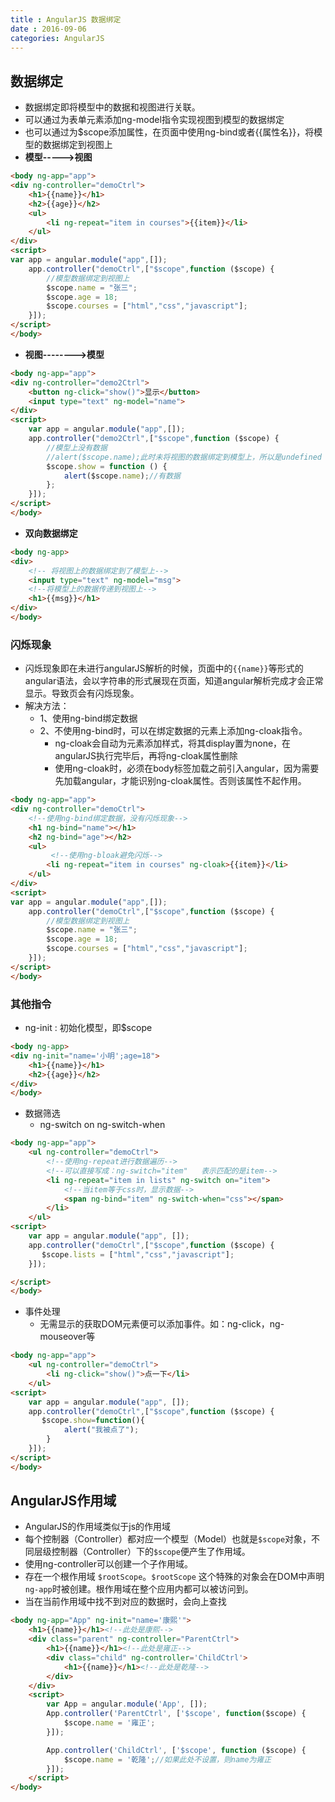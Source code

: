 ```yaml
---
title : AngularJS 数据绑定
date : 2016-09-06
categories: AngularJS
---
```


## 数据绑定

* 数据绑定即将模型中的数据和视图进行关联。
* 可以通过为表单元素添加ng-model指令实现视图到模型的数据绑定
* 也可以通过为$scope添加属性，在页面中使用ng-bind或者{{属性名}}，将模型的数据绑定到视图上
* **模型----->视图**
```html
<body ng-app="app">
<div ng-controller="demoCtrl">
    <h1>{{name}}</h1>
    <h2>{{age}}</h2>
    <ul>
        <li ng-repeat="item in courses">{{item}}</li>
    </ul>
</div>
<script>
var app = angular.module("app",[]);
    app.controller("demoCtrl",["$scope",function ($scope) {
        //模型数据绑定到视图上
        $scope.name = "张三";
        $scope.age = 18;
        $scope.courses = ["html","css","javascript"];
    }]);
</script>
</body>
```
* **视图-------->模型**
```html
<body ng-app="app">
<div ng-controller="demo2Ctrl">
    <button ng-click="show()">显示</button>
    <input type="text" ng-model="name">
</div>
<script>
	var app = angular.module("app",[]);
    app.controller("demo2Ctrl",["$scope",function ($scope) {
        //模型上没有数据
		//alert($scope.name);此时未将视图的数据绑定到模型上，所以是undefined
        $scope.show = function () {
            alert($scope.name);//有数据
        };
    }]);
</script>
</body>
```
* **双向数据绑定**
```html
<body ng-app>
<div>
    <!-- 将视图上的数据绑定到了模型上-->
    <input type="text" ng-model="msg">
    <!--将模型上的数据传递到视图上-->
    <h1>{{msg}}</h1>
</div>
</body>
```
### 闪烁现象
* 闪烁现象即在未进行angularJS解析的时候，页面中的`{{name}}`等形式的angular语法，会以字符串的形式展现在页面，知道angular解析完成才会正常显示。导致页会有闪烁现象。
* 解决方法：
  * 1、使用ng-bind绑定数据
  * 2、不使用ng-bind时，可以在绑定数据的元素上添加ng-cloak指令。
    * ng-cloak会自动为元素添加样式，将其display置为none，在angularJS执行完毕后，再将ng-cloak属性删除 
    * 使用ng-cloak时，必须在body标签加载之前引入angular，因为需要先加载angular，才能识别ng-cloak属性。否则该属性不起作用。
```html
<body ng-app="app">
<div ng-controller="demoCtrl">
	<!--使用ng-bind绑定数据，没有闪烁现象-->
    <h1 ng-bind="name"></h1>
    <h2 ng-bind="age"></h2>
    <ul>
    	 <!--使用ng-bloak避免闪烁-->
        <li ng-repeat="item in courses" ng-cloak>{{item}}</li>
    </ul>
</div>
<script>
var app = angular.module("app",[]);
    app.controller("demoCtrl",["$scope",function ($scope) {
        //模型数据绑定到视图上
        $scope.name = "张三";
        $scope.age = 18;
        $scope.courses = ["html","css","javascript"];
    }]);
</script>
</body>
```
### 其他指令
* ng-init : 初始化模型，即$scope
```html
<body ng-app>
<div ng-init="name='小明';age=18">
    <h1>{{name}}</h1>
    <h2>{{age}}</h2>
</div>
</body>
```
* 数据筛选
    * ng-switch   on   ng-switch-when
```html
<body ng-app="app">
    <ul ng-controller="demoCtrl">
        <!--使用ng-repeat进行数据遍历-->
        <!--可以直接写成：ng-switch="item"   表示匹配的是item-->
        <li ng-repeat="item in lists" ng-switch on="item">
        	<!--当item等于css时，显示数据-->
            <span ng-bind="item" ng-switch-when="css"></span>
        </li>
    </ul>
<script>
    var app = angular.module("app", []);
    app.controller("demoCtrl",["$scope",function ($scope) {
       $scope.lists = ["html","css","javascript"];
    }]);

</script>
</body>
```
* 事件处理
    * 无需显示的获取DOM元素便可以添加事件。如：ng-click，ng-mouseover等
```html
<body ng-app="app">
    <ul ng-controller="demoCtrl">
        <li ng-click="show()">点一下</li>
    </ul>
<script>
    var app = angular.module("app", []);
    app.controller("demoCtrl",["$scope",function ($scope) {
       $scope.show=function(){
			alert("我被点了");
		}
    }]);
</script>
</body>
```

## AngularJS作用域
- AngularJS的作用域类似于js的作用域
- 每个控制器（Controller）都对应一个模型（Model）也就是`$scope`对象，不同层级控制器（Controller）下的`$scope`便产生了作用域。
- 使用ng-controller可以创建一个子作用域。
- 存在一个根作用域 `$rootScope`。`$rootScope` 这个特殊的对象会在DOM中声明`ng-app`时被创建。根作用域在整个应用内都可以被访问到。
- 当在当前作用域中找不到对应的数据时，会向上查找
```html
<body ng-app="App" ng-init="name='康熙'">
	<h1>{{name}}</h1><!--此处是康熙-->
    <div class="parent" ng-controller="ParentCtrl">
        <h1>{{name}}</h1><!--此处是雍正-->
        <div class="child" ng-controller='ChildCtrl'>
            <h1>{{name}}</h1><!--此处是乾隆-->
        </div>
    </div>
    <script>
        var App = angular.module('App', []);
        App.controller('ParentCtrl', ['$scope', function($scope) {
            $scope.name = '雍正';
        }]);

        App.controller('ChildCtrl', ['$scope', function ($scope) {
            $scope.name = '乾隆';//如果此处不设置，则name为雍正
        }]);
	</script>
</body>
```